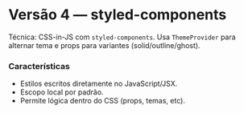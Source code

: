 # Versão 4 — styled-components

Técnica: CSS-in-JS com `styled-components`. Usa `ThemeProvider` para alternar tema e props para variantes (solid/outline/ghost).

### Características
- Estilos escritos diretamente no JavaScript/JSX.
- Escopo local por padrão.
- Permite lógica dentro do CSS (props, temas, etc).